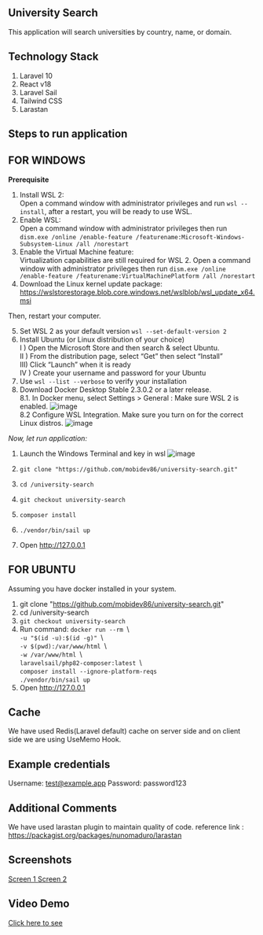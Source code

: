 ## University Search ##

This application will search universities by country, name, or domain.

## Technology Stack ##
1. Laravel 10
2. React v18
3. Laravel Sail
4. Tailwind CSS
5. Larastan


## Steps to run application ##

## FOR WINDOWS ##

**Prerequisite**
1.  Install WSL 2: \
    Open a command window with administrator privileges and run
    `wsl --install`, after a restart, you will be ready to use WSL.
2. Enable WSL: \
    Open a command window with administrator privileges then run
    `dism.exe /online /enable-feature /featurename:Microsoft-Windows-Subsystem-Linux /all /norestart`
3. Enable the Virtual Machine feature: \
   Virtualization capabilities are still required for WSL 2. Open a command window with administrator privileges then run
   `dism.exe /online /enable-feature /featurename:VirtualMachinePlatform /all /norestart`
4. Download the Linux kernel update package: \
   https://wslstorestorage.blob.core.windows.net/wslblob/wsl_update_x64.msi

Then, restart your computer.

5. Set WSL 2 as your default version
   `wsl --set-default-version 2`
6. Install Ubuntu (or Linux distribution of your choice) \
   I ) Open the Microsoft Store and then search & select Ubuntu. \
   II ) From the distribution page, select “Get” then select “Install” \
   III) Click “Launch” when it is ready \
   IV ) Create your username and password for your Ubuntu
7. Use `wsl --list --verbose` to verify your installation
8. Download Docker Desktop Stable 2.3.0.2 or a later release. \
8.1. In Docker menu, select Settings > General : Make sure WSL 2 is enabled.
   ![image](https://github.com/mobidev86/university-search/assets/45712021/086fbf9f-8e0e-4766-a512-18a0ecaf9cf8) \
8.2 Configure WSL Integration. Make sure you turn on for the correct Linux distros.
![image](https://github.com/mobidev86/university-search/assets/45712021/4a88463d-df15-46b6-b1a3-09554b3064f2)



_Now, let run application:_ 
1. Launch the Windows Terminal and key in wsl
 ![image](https://github.com/mobidev86/university-search/assets/45712021/8a02789f-ce59-4232-a7d5-3d2995988a84)

2. `git clone "https://github.com/mobidev86/university-search.git"`
3. `cd /university-search`
4. `git checkout university-search`
5. `composer install`
6. `./vendor/bin/sail up`
7. Open http://127.0.0.1


## FOR UBUNTU ##
Assuming you have docker installed in your system.

1. git clone "https://github.com/mobidev86/university-search.git"
2. cd /university-search
3. `git checkout university-search`
4. Run command:
    `docker run --rm `&#92; \
        `-u "$(id -u):$(id -g)" `&#92; \
        `-v $(pwd):/var/www/html `&#92; \
        `-w /var/www/html `&#92; \
        `laravelsail/php82-composer:latest `&#92; \
        `composer install --ignore-platform-reqs ` \
        `./vendor/bin/sail up`
6. Open http://127.0.0.1




## Cache ##
We have used Redis(Laravel default) cache on server side and on client side we are using UseMemo Hook.


## Example credentials ##
Username: test@example.app
Password: password123


## Additional Comments ##
We have used larastan plugin to maintain quality of code. reference link : https://packagist.org/packages/nunomaduro/larastan


## Screenshots ##
<a href="https://prnt.sc/mN_eQucaxtsQ" target="_blank">Screen 1 </a>
<a href="https://prnt.sc/XERoAMN0XogD" target="_blank">Screen 2 </a>

## Video Demo ##
<a href="https://screenrec.com/share/5tjni1FRcr" target="_blank">Click here to see</a>

